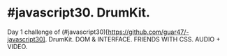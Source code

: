 # #javascript30. DrumKit.
Day 1 challenge of (#javascript30)[https://github.com/guar47/-javascript30]. DrumKit. DOM &amp; INTERFACE. FRIENDS WITH CSS. AUDIO + VIDEO.
